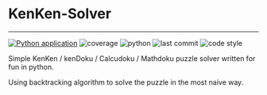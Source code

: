 # KenKen-Solver
----
[![Python application](https://github.com/royreznik/KenKen-Solver/actions/workflows/python-app.yml/badge.svg)](https://github.com/royreznik/KenKen-Solver/actions/workflows/python-app.yml)
![coverage](https://img.shields.io/badge/coverage-100%25-brightgreen)
![python](https://img.shields.io/badge/python-v3.9-blue)
![last commit](https://img.shields.io/github/last-commit/royreznik/kenken-solver)
![code style](https://camo.githubusercontent.com/d91ed7ac7abbd5a6102cbe988dd8e9ac21bde0a73d97be7603b891ad08ce3479/68747470733a2f2f696d672e736869656c64732e696f2f62616467652f636f64652532307374796c652d626c61636b2d3030303030302e737667)

Simple KenKen / kenDoku / Calcudoku / Mathdoku puzzle solver written for fun in python.

Using backtracking algorithm to solve the puzzle in the most naive way.
